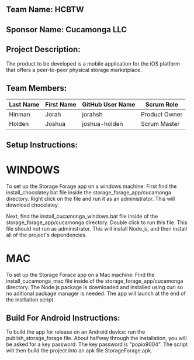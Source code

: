 ## Team Name: HCBTW

## Sponsor Name: Cucamonga LLC

## Project Description:
The product to be developed is a mobile application for the iOS
platform that offers a peer-to-peer physical storage marketplace.

## Team Members:

Last Name       | First Name      | GitHub User Name     | Scrum Role
--------------- | --------------- | -------------------- | ---------------
Hinman          | Jorah           | jorahsh              | Product Owner
Holden          | Joshua          | joshua-holden        | Scrum Master

## Setup Instructions:
# WINDOWS
To set up the Storage Forage app on a windows machine: First find the install_chocolatey.bat file inside
the storage_forage_app/cucamonga directory. Right click on the file and run it as an administrator. This 
will download chocolatey.

Next, find the install_cucamonga_windows.bat file inside of the storage_forage_app/cucamonga directory. 
Double click to run this file. This file should not run as administrator. This will install Node.js, and 
then install all of the project's dependencies.

# MAC
To set up the Storage Forace app on a Mac machine: Find the install_cucamonga_mac file inside
of the storage_forage_app/cucamonga directory. The Node.js package is downloaded and installed using curl
so no aditional package manager is needed. The app will launch at the end of the instllation script.

## Build For Android Instructions:

To build the app for release on an Android device: run the publish_storage_forage file. About halfway
through the installation, you will be asked for a key password. The key password is "popio9004". The
script will then build the project into an apk file StorageForage.apk.
